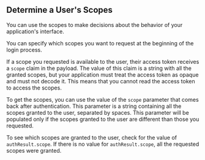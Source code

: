 ## Determine a User's Scopes

You can use the scopes to make decisions about the behavior of your application's interface.

You can specify which scopes you want to request at the beginning of the login process.

If a scope you requested is available to the user, their access token receives a `scope` claim in the payload. The value of this claim is a string with all the granted scopes, but your application must treat the access token as opaque and must not decode it. This means that you cannot read the access token to access the scopes. 

To get the scopes, you can use the value of the `scope` parameter that comes back after authentication. This parameter is a string containing all the scopes granted to the user, separated by spaces. This parameter will be populated only if the scopes granted to the user are different than those you requested. 

To see which scopes are granted to the user, check for the value of `authResult.scope`. If there is no value for `authResult.scope`, all the requested scopes were granted.

